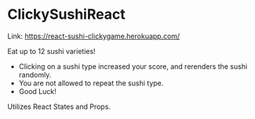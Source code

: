 # ClickySushiReact
Link: https://react-sushi-clickygame.herokuapp.com/

Eat up to 12 sushi varieties!  

- Clicking on a sushi type increased your score, and rerenders the sushi randomly. 
- You are not allowed to repeat the sushi type.
- Good Luck!

Utilizes React States and Props.




